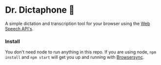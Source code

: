 # Dr. Dictaphone 💬
A simple dictation and transcription tool for your browser using the [Web Speech API's](https://developer.mozilla.org/en-US/docs/Web/API/Web_Speech_API).

### Install
You don't need node to run anything in this repo. If you are using node, `npm install` and `npm start` will get you up and running with [Browsersync](https://browsersync.io/).
